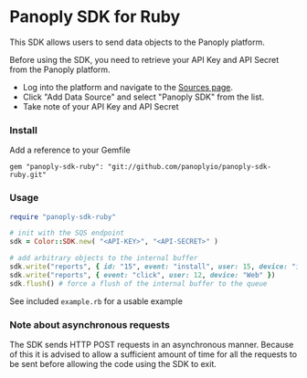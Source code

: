 # Panoply SDK for Ruby

This SDK allows users to send data objects to the Panoply platform.

Before using the SDK, you need to retrieve your API Key and API Secret from the Panoply platform.

- Log into the platform and navigate to the [Sources page](https://beta.panoply.io/#/sources).
- Click "Add Data Source" and select "Panoply SDK" from the list.
- Take note of your API Key and API Secret

### Install

Add a reference to your Gemfile

    gem "panoply-sdk-ruby": "git://github.com/panoplyio/panoply-sdk-ruby.git"

### Usage

```ruby
require "panoply-sdk-ruby"

# init with the SQS endpoint
sdk = Color::SDK.new( "<API-KEY>", "<API-SECRET>" )

# add arbitrary objects to the internal buffer
sdk.write("reports", { id: "15", event: "install", user: 15, device: "iPhone" })
sdk.write("reports", { event: "click", user: 12, device: "Web" })
sdk.flush() # force a flush of the internal buffer to the queue
```

See included `example.rb` for a usable example

### Note about asynchronous requests

The SDK sends HTTP POST requests in an asynchronous manner. Because of this it is
advised to allow a sufficient amount of time for all the requests to be sent before
allowing the code using the SDK to exit.
